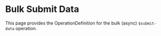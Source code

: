 # Bulk Submit Data

This page provides the OperationDefinition for the bulk (async) `$submit-data` operation.
